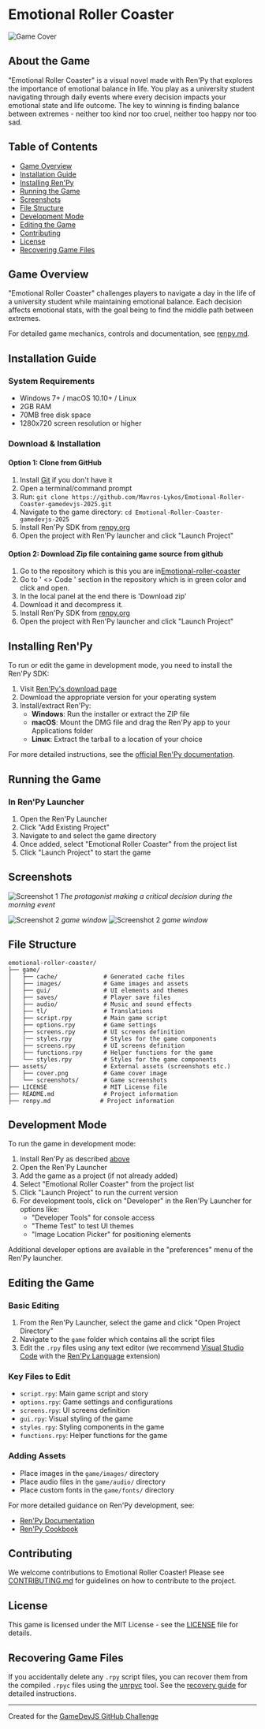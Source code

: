# Emotional Roller Coaster

![Game Cover](assets/EmotionalRollerCoaster.png)

## About the Game

"Emotional Roller Coaster" is a visual novel made with Ren'Py that explores the importance of emotional balance in life. You play as a university student navigating through daily events where every decision impacts your emotional state and life outcome. The key to winning is finding balance between extremes - neither too kind nor too cruel, neither too happy nor too sad.

## Table of Contents

- [Game Overview](#game-overview)
- [Installation Guide](#installation)
- [Installing Ren'Py](#installing-renpy)
- [Running the Game](#running-the-game)
- [Screenshots](#screenshots)
- [File Structure](#file-structure)
- [Development Mode](#development-mode)
- [Editing the Game](#editing-the-game)
- [Contributing](#contributing)
- [License](#license)
- [Recovering Game Files](#recovering-game-files)

## Game Overview

"Emotional Roller Coaster" challenges players to navigate a day in the life of a university student while maintaining emotional balance. Each decision affects emotional stats, with the goal being to find the middle path between extremes.

For detailed game mechanics, controls and documentation, see [renpy.md](renpy.md).

## Installation Guide

### System Requirements

- Windows 7+ / macOS 10.10+ / Linux
- 2GB RAM
- 70MB free disk space
- 1280x720 screen resolution or higher

### Download & Installation

<!-- #### Option 1: Direct Download
1. Download the game package from [releases page](https://github.com/yourusername/emotional-roller-coaster/releases)
2. Extract the ZIP file to your preferred location
3. Run the appropriate file for your system:
   - Windows: `EmotionalRollerCoaster.exe`
   - macOS: `EmotionalRollerCoaster.app`
   - Linux: `EmotionalRollerCoaster.sh`
 -->
#### Option 1: Clone from GitHub
1. Install [Git](https://git-scm.com/downloads) if you don't have it
2. Open a terminal/command prompt
3. Run: `git clone https://github.com/Mavros-Lykos/Emotional-Roller-Coaster-gamedevjs-2025.git`
4. Navigate to the game directory: `cd Emotional-Roller-Coaster-gamedevjs-2025`
5. Install Ren'Py SDK from [renpy.org](https://www.renpy.org/latest.html)
6. Open the project with Ren'Py launcher and click "Launch Project"

#### Option 2: Download Zip file containing game source from github

1. Go to the repository which is this you are in[Emotional-roller-coaster](https://github.com/Mavros-Lykos/Emotional-Roller-Coaster-gamedevjs-2025)
2. Go to ' <> Code ' section in the repository which is in green color and click and open. 
3. In the local panel at the end there is 'Download zip'
4. Download it and decompress it.
5. Install Ren'Py SDK from [renpy.org](https://www.renpy.org/latest.html)
6. Open the project with Ren'Py launcher and click "Launch Project"


## Installing Ren'Py

To run or edit the game in development mode, you need to install the Ren'Py SDK:

1. Visit [Ren'Py's download page](https://www.renpy.org/latest.html)
2. Download the appropriate version for your operating system
3. Install/extract Ren'Py:
   - **Windows**: Run the installer or extract the ZIP file
   - **macOS**: Mount the DMG file and drag the Ren'Py app to your Applications folder
   - **Linux**: Extract the tarball to a location of your choice

For more detailed instructions, see the [official Ren'Py documentation](https://www.renpy.org/doc/html/quickstart.html).

## Running the Game

<!-- ### Release Version

Simply double-click the executable file for your platform:
- Windows: `EmotionalRollerCoaster.exe`
- macOS: `EmotionalRollerCoaster.app`
- Linux: `EmotionalRollerCoaster.sh` -->

### In Ren'Py Launcher

1. Open the Ren'Py Launcher
2. Click "Add Existing Project"
3. Navigate to and select the game directory
4. Once added, select "Emotional Roller Coaster" from the project list
5. Click "Launch Project" to start the game

## Screenshots

![Screenshot 1](assets/screenshots/choice.png)
*The protagonist making a critical decision during the morning event*

![Screenshot 2](assets/screenshots/home.png)
*game window*
![Screenshot 2](assets/screenshots/howToPlay.png)
*game window*


## File Structure

```
emotional-roller-coaster/
├── game/
│   ├── cache/             # Generated cache files
│   ├── images/            # Game images and assets
│   ├── gui/               # UI elements and themes
│   ├── saves/             # Player save files
│   ├── audio/             # Music and sound effects
│   ├── tl/                # Translations
│   ├── script.rpy         # Main game script
│   ├── options.rpy        # Game settings
│   ├── screens.rpy        # UI screens definition
│   |── styles.rpy         # Styles for the game components
│   ├── screens.rpy        # UI screens definition
│   ├── functions.rpy      # Helper functions for the game 
│   └── styles.rpy         # Styles for the game components
├── assets/                # External assets (screenshots etc.)
│   ├── cover.png          # Game cover image
│   └── screenshots/       # Game screenshots
├── LICENSE                # MIT License file
├── README.md              # Project information
├── renpy.md              # Project information

```

## Development Mode

To run the game in development mode:

1. Install Ren'Py as described [above](#installing-renpy)
2. Open the Ren'Py Launcher
3. Add the game as a project (if not already added)
4. Select "Emotional Roller Coaster" from the project list
5. Click "Launch Project" to run the current version
6. For development tools, click on "Developer" in the Ren'Py Launcher for options like:
   - "Developer Tools" for console access
   - "Theme Test" to test UI themes
   - "Image Location Picker" for positioning elements

Additional developer options are available in the "preferences" menu of the Ren'Py launcher.

## Editing the Game

### Basic Editing

1. From the Ren'Py Launcher, select the game and click "Open Project Directory"
2. Navigate to the `game` folder which contains all the script files
3. Edit the `.rpy` files using any text editor (we recommend [Visual Studio Code](https://code.visualstudio.com/) with the [Ren'Py Language](https://marketplace.visualstudio.com/items?itemName=LuqueDaniel.languague-renpy) extension)

### Key Files to Edit

- `script.rpy`: Main game script and story
- `options.rpy`: Game settings and configurations
- `screens.rpy`: UI screens definition
- `gui.rpy`: Visual styling of the game
- `styles.rpy`: Styling components in the game
- `functions.rpy`: Helper functions for the game


### Adding Assets

- Place images in the `game/images/` directory
- Place audio files in the `game/audio/` directory
- Place custom fonts in the `game/fonts/` directory

For more detailed guidance on Ren'Py development, see:
- [Ren'Py Documentation](https://www.renpy.org/doc/html/)
- [Ren'Py Cookbook](https://lemmasoft.renai.us/forums/viewforum.php?f=51)

## Contributing

We welcome contributions to Emotional Roller Coaster! Please see [CONTRIBUTING.md](CONTRIBUTING.md) for guidelines on how to contribute to the project.


## License

This game is licensed under the MIT License - see the [LICENSE](LICENSE.md) file for details.

## Recovering Game Files

If you accidentally delete any `.rpy` script files, you can recover them from the compiled `.rpyc` files using the [unrpyc](https://github.com/CensoredUsername/unrpyc) tool. See the [recovery guide](renpy.md#recovering-deleted-rpy-files) for detailed instructions.

---

Created for the [GameDevJS GitHub Challenge](https://gamedevjs.com/challenge/)